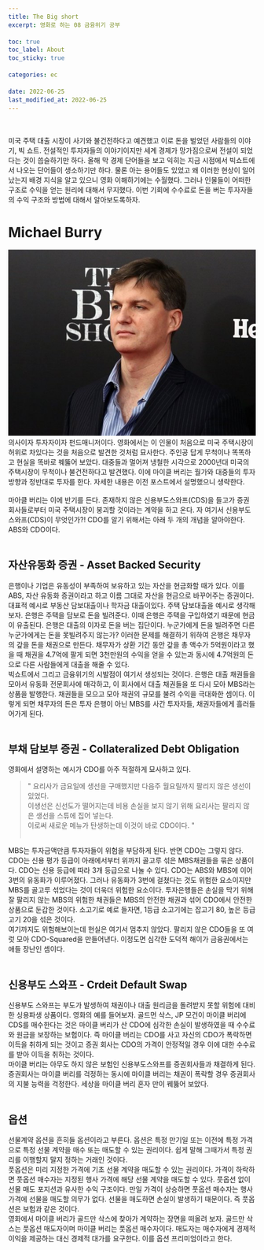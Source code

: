 ```yaml
---
title: The Big short
excerpt: 영화로 하는 08 금융위기 공부

toc: true
toc_label: About
toc_sticky: true

categories: ec

date: 2022-06-25
last_modified_at: 2022-06-25
---
```

<br><br>
미국 주택 대출 시장이 사기와 불건전하다고 예견했고 이로 돈을 벌었던 사람들의 이야기, 빅 쇼트. 전설적인 투자자들의 이야기이지만 세계 경제가 망가짐으로써 전설이 되었다는 것이 씁슬하기만 하다. 올해 막 경제 단어들을 보고 익히는 지금 시점에서 빅쇼트에서 나오는 단어들이 생소하기만 하다. 물론 아는 용어들도 있었고 왜 이러한 현상이 일어났는지 배경 지식을 알고 있으니 영화 이해하기에는 수월했다. 그러나 인물들이 어떠한 구조로 수익을 얻는 원리에 대해서 무지했다. 이번 기회에 수수료로 돈을 버는 투자자들의 수익 구조와 방법에 대해서 알아보도록하자.

# Michael Burry
![Header](/assets/images/michaelburry.jfif)<br>
의사이자 투자자이자 펀드매니저이다. 영화에서는 이 인물이 처음으로 미국 주택시장이 허위로 차있다는 것을 처음으로 발견한 것처럼 묘사한다. 주인공 답게 무척이나 똑똑하고 현실을 똑바로 꿰뚫어 보았다. 대중들과 멀어져 냉철한 시각으로 2000년대 미국의 주택시장이 무척이나 불건전하다고 발견했다. 이에 마이클 버리는 월가와 대중들의 투자 방향과 정반대로 투자를 한다. 자세한 내용은 이전 포스트에서 설명했으니 생략한다.<br><br>
마아클 버리는 이에 반기를 든다. 존재하지 않은 신용부도스와프(CDS)을 들고가 증권회사들로부터 미국 주택시장이 붕괴할 것이라는 계약을 하고 온다. 자 여기서 신용부도스와프(CDS)이 무엇인가?! CDO를 알기 위해서는 아래 두 개의 개념을 알아야한다. ABS와 CDO이다.<br><br>

## 자산유동화 증권 - Asset Backed Security
은행이나 기업은 유동성이 부족하여 보유하고 있는 자산을 현금화할 때가 있다. 이를 ABS, 자산 유동화 증권이라고 하고 이름 그대로 자산을 현금으로 바꾸어주는 증권이다. 대표적 예시로 부동산 담보대출이나 학자금 대출이있다. 주택 담보대출을 예시로 생각해보자. 은행은 주택을 담보로 돈을 빌려준다. 이때 은행은 주택을 구입하였기 때문에 현금이 유출된다. 은행은 대출의 이자로 돈을 버는 집단이다. 누군가에게 돈을 빌려주면 다른 누군가에게는 돈을 못빌려주지 않는가? 이러한 문제를 해결하기 위하여 은행은 채무자의 갚을 돈을 채권으로 만든다. 채무자가 상환 기간 동안 갚을 총 액수가 5억원이라고 했을 때 채권을 4.7억에 팔게 되면 3천만원의 수익을 얻을 수 있는과 동시에 4.7억원의 돈으로 다른 사람들에게 대출을 해줄 수 있다.<br>
빅쇼트에서 그리고 금융위기의 시발점이 여기서 생성되는 것이다. 은행은 대출 채권들을 모아서 유동화 전문회사에 매각하고, 이 회사에서 대출 채권들을 또 다시 모아 MBS라는 상품을 발행한다. 채권들을 모으고 모아 채권의 규모를 불려 수익을 극대화한 셈이다. 이렇게 되면 채무자의 돈은 투자 은행이 아닌 MBS를 사간 투자자들, 채권자들에게 흘러들어가게 된다.<br><br>

## 부채 담보부 증권 - Collateralized Debt Obligation
영화에서 설명하는 예시가 CDO를 아주 적절하게 묘사하고 있다.
> " 요리사가 금요일에 생선을 구매했지만 다음주 월요릴까지 팔리지 않은 생선이 있었다. <br>
이생선은 신선도가 떨어지는데 비용 손실을 보지 않기 위해 요리사는 팔리지 않은 생선을 스튜에 집어 넣는다. <br>
이로써 새로운 메뉴가 탄생하는데 이것이 바로 CDO이다. "<br><br>

MBS는 투자금액만큼 투자자들이 위험을 부담하게 된다. 반면 CDO는 그렇지 않다. CDO는 신용 평가 등급이 아래에서부터 위까지 골고루 섞은 MBS채권들을 묶은 상품이다. CDO는 신용 등급에 따라 3개 등급으로 나눌 수 있다. CDO는 ABS와 MBS에 이어 3번의 유동화가 이루어졌다. 그러나 유동화가 3번에 걸쳤다는 것도 위험한 요소이지만 MBS를 골고루 섞었다는 것이 더욱더 위험한 요소이다. 투자은행들은 손실을 막기 위해 잘 팔리지 않는 MBS의 위험한 채권들은 MBS의 안전한 채권과 섞어 CDO에서 안전한 상품으로 둔갑한 것이다. 소고기로 예로 들자면, 1등급 소고기에는 잡고기 80, 높은 등급 고기 20을 섞은 것이다.<br>
여기까지도 위험해보이는데 현실은 여기서 멈추지 않았다. 팔리지 않은 CDO들을 또 여럿 모아 CDO-Squared을 만들어낸다. 이정도면 심각한 도덕적 해이가 금융권에서는 애들 장난인 셈이다.<br><br>

## 신용부도 스와프 - Crdeit Default Swap
신용부도 스와프는 부도가 발생하여 채권이나 대출 원리금을 돌려받지 못할 위험에 대비한 싱용파생 상품이다. 영화의 예를 들어보자. 골드먼 삭스, JP 모건이 마이클 버리에 CDS를 매수한다는 것은 마이클 버리가 산 CDO에 심각한 손실이 발생하였을 때 수수료와 원금을 보장하는 보험이다. 즉 마이클 버리는 CDO를 사고 자신의 CDO가 폭락하면 이득을 취하게 되는 것이고 증권 회사는 CDO의 가격이 안정적일 경우 이에 대한 수수료를 받아 이득을 취하는 것이다. <br>
마이클 버리는 아무도 하지 않은 보험인 신용부도스와프를 증권회사들과 채결하게 된다. 증권회사는 마이클 버리를 걱정하는 동시에 마이클 버리는 채권이 폭락할 경우 증권회사의 지불 능력을 걱정한다. 세상을 마이클 버리 혼자 만이 꿰뚫어 보았다. <br><br>


## 옵션
선물계약 옵션을 흔히들 옵션이라고 부른다. 옵션은 특정 만기일 또는 이전에 특정 가격으로 특정 선물 계약을 매수 또는 매도할 수 있는 권리이다. 쉽게 말해 그때가서 특정 권리를 이행할지 말지 정하는 거래인 것이다. <br>
풋옵션은 미리 지정한 가격에 기초 선물 계약을 매도할 수 있는 권리이다. 가격이 하락하면 풋옵션 매수자는 지정된 행사 가격에 해당 선물 계약을 매도할 수 있다. 풋옵션 없이 선물 매도 포지션과 유사한 수익 구조이다. 만일 가격이 상승하면 풋옵션 매수자는 행사가격에 선물을 매도할 의무가 없다. 선물을 매도하면 손실이 발생하기 때문이다. 즉 풋옵션은 보험과 같은 것이다.<br>
영화에서 마이클 버리가 골드만 삭스에 찾아가 계약하는 장면을 떠올려 보자. 골드만 삭스는 풋옵션 매도자이며 마이클 버리는 풋옵션 매수자이다. 매도자는 매수자에게 경제적 이익을 제공하는 대신 경제적 대가를 요구한다. 이를 옵션 프리미엄이라고 한다.

